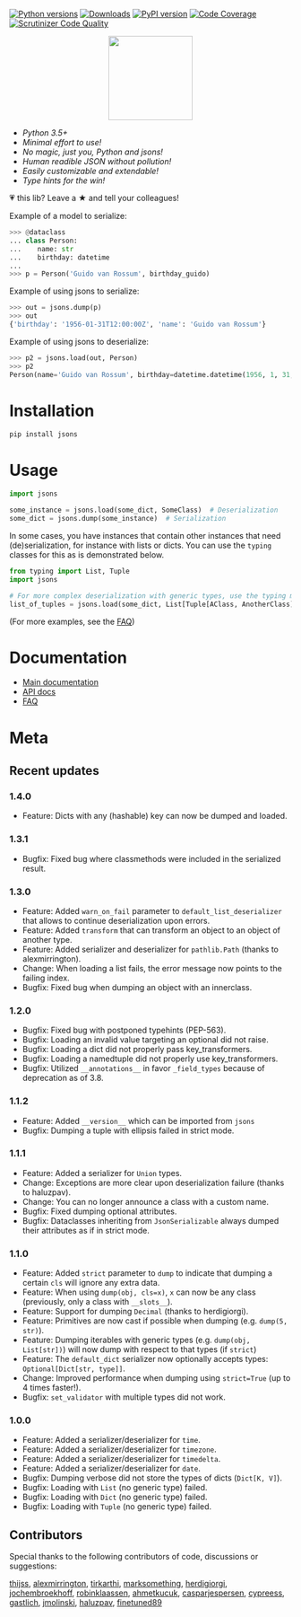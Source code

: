 [![Python versions](https://img.shields.io/pypi/pyversions/jsons.svg)](https://img.shields.io/pypi/pyversions/jsons.svg)
[![Downloads](https://pepy.tech/badge/jsons)](https://pepy.tech/project/jsons)
[![PyPI version](https://badge.fury.io/py/jsons.svg)](https://badge.fury.io/py/jsons)
[![Code Coverage](https://codecov.io/gh/ramonhagenaars/jsons/branch/master/graph/badge.svg)](https://codecov.io/gh/ramonhagenaars/jsons)
[![Scrutinizer Code Quality](https://scrutinizer-ci.com/g/ramonhagenaars/jsons/badges/quality-score.png?b=master)](https://scrutinizer-ci.com/g/ramonhagenaars/jsons/?branch=master)


<p align='center'>
  <a href='https://jsons.readthedocs.io/en/latest/'>
    <img width='150' src='https://github.com/ramonhagenaars/jsons/raw/master/resources/jsons-logo.svg?sanitize=true' />
  </a> 
</p>

  - *Python 3.5+*
  - *Minimal effort to use\!*
  - *No magic, just you, Python and jsons\!*
  - *Human readible JSON without pollution\!*
  - *Easily customizable and extendable\!*
  - *Type hints for the win\!*

💗 this lib? Leave a ★ and tell your colleagues!

Example of a model to serialize:

```python
>>> @dataclass
... class Person:
...    name: str
...    birthday: datetime
...
>>> p = Person('Guido van Rossum', birthday_guido)
```

Example of using jsons to serialize:

```python
>>> out = jsons.dump(p)
>>> out
{'birthday': '1956-01-31T12:00:00Z', 'name': 'Guido van Rossum'}
```

Example of using jsons to deserialize:

```python
>>> p2 = jsons.load(out, Person)
>>> p2
Person(name='Guido van Rossum', birthday=datetime.datetime(1956, 1, 31, 12, 0, tzinfo=datetime.timezone.utc))
```

# Installation

    pip install jsons

# Usage

```python
import jsons

some_instance = jsons.load(some_dict, SomeClass)  # Deserialization
some_dict = jsons.dump(some_instance)  # Serialization
```

In some cases, you have instances that contain other instances that need (de)serialization, for instance with lists or dicts. You can use the
`typing` classes for this as is demonstrated below.

```python
from typing import List, Tuple
import jsons

# For more complex deserialization with generic types, use the typing module
list_of_tuples = jsons.load(some_dict, List[Tuple[AClass, AnotherClass]])
```

(For more examples, see the
[FAQ](https://jsons.readthedocs.io/en/latest/faq.html))

# Documentation 

  - [Main documentation](https://jsons.readthedocs.io/en/latest/)
  - [API docs](https://jsons.readthedocs.io/en/latest/api.html)
  - [FAQ](https://jsons.readthedocs.io/en/latest/faq.html)

# Meta

## Recent updates

### 1.4.0

- Feature: Dicts with any (hashable) key can now be dumped and loaded.

### 1.3.1

- Bugfix: Fixed bug where classmethods were included in the serialized result.

### 1.3.0

- Feature: Added `warn_on_fail` parameter to `default_list_deserializer` that allows to continue deserialization upon errors.
- Feature: Added `transform` that can transform an object to an object of another type.
- Feature: Added serializer and deserializer for `pathlib.Path` (thanks to alexmirrington).
- Change: When loading a list fails, the error message now points to the failing index.
- Bugfix: Fixed bug when dumping an object with an innerclass. 

### 1.2.0

- Bugfix: Fixed bug with postponed typehints (PEP-563).
- Bugfix: Loading an invalid value targeting an optional did not raise.
- Bugfix: Loading a dict did not properly pass key_transformers.
- Bugfix: Loading a namedtuple did not properly use key_transformers.
- Bugfix: Utilized `__annotations__` in favor `_field_types` because of deprecation as of 3.8.

### 1.1.2

- Feature: Added `__version__` which can be imported from `jsons`
- Bugfix: Dumping a tuple with ellipsis failed in strict mode.

### 1.1.1

  - Feature: Added a serializer for ``Union`` types.
  - Change: Exceptions are more clear upon deserialization failure (thanks to haluzpav).
  - Change: You can no longer announce a class with a custom name.
  - Bugfix: Fixed dumping optional attributes.
  - Bugfix: Dataclasses inheriting from ``JsonSerializable`` always dumped their attributes as if in strict mode. 

### 1.1.0

  - Feature: Added ``strict`` parameter to ``dump`` to indicate that dumping a certain ``cls`` will ignore any extra data.
  - Feature: When using ``dump(obj, cls=x)``, ``x`` can now be any class (previously, only a class with ``__slots__``).
  - Feature: Support for dumping ``Decimal`` (thanks to herdigiorgi).
  - Feature: Primitives are now cast if possible when dumping (e.g. ``dump(5, str)``).
  - Feature: Dumping iterables with generic types (e.g. ``dump(obj, List[str])``) will now dump with respect to that types (if ``strict``)
  - Feature: The ``default_dict`` serializer now optionally accepts types: ``Optional[Dict[str, type]]``.
  - Change: Improved performance when dumping using ``strict=True`` (up to 4 times faster!).
  - Bugfix: ``set_validator`` with multiple types did not work.

### 1.0.0

  - Feature: Added a serializer/deserializer for `time`.
  - Feature: Added a serializer/deserializer for `timezone`.
  - Feature: Added a serializer/deserializer for `timedelta`.
  - Feature: Added a serializer/deserializer for `date`.
  - Bugfix: Dumping verbose did not store the types of dicts (`Dict[K,
    V]`).
  - Bugfix: Loading with `List` (no generic type) failed.
  - Bugfix: Loading with `Dict` (no generic type) failed.
  - Bugfix: Loading with `Tuple` (no generic type) failed.
  

## Contributors

Special thanks to the following contributors of code, discussions or
suggestions:

[thijss](https://github.com/Thijss),
[alexmirrington](https://github.com/alexmirrington),
[tirkarthi](https://github.com/tirkarthi), 
[marksomething](https://github.com/marksomething), 
[herdigiorgi](https://github.com/herdigiorgi), 
[jochembroekhoff](https://github.com/jochembroekhoff), 
[robinklaassen](https://github.com/robinklaassen), 
[ahmetkucuk](https://github.com/ahmetkucuk), 
[casparjespersen](https://github.com/casparjespersen), 
[cypreess](https://github.com/cypreess), 
[gastlich](https://github.com/gastlich), 
[jmolinski](https://github.com/jmolinski), 
[haluzpav](https://github.com/haluzpav), 
[finetuned89](https://github.com/finetuned89)
